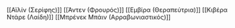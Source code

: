 [[Αϊλίν (Σερίφης)]]
[[Άντεν (Φρουρός)]]
[[Εμβίρα (Θεραπεύτρια)]]
[[Κιβέρα Ντάρε (Λαίδη)]]
[[Μπρένεκ Μπάιν (Αρραβωνιαστικός)]]
